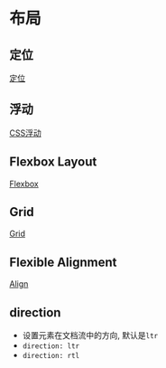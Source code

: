 # 布局

## 定位

[定位](css-positioning.md)

## 浮动

[CSS浮动](css-float.md)

## Flexbox Layout

[Flexbox](css-flex.md)

## Grid

[Grid](css-grid.md)

## Flexible Alignment

[Align](css-flexible-alignment.md)

## direction

- 设置元素在文档流中的方向, 默认是`ltr`
- `direction: ltr`
- `direction: rtl`
